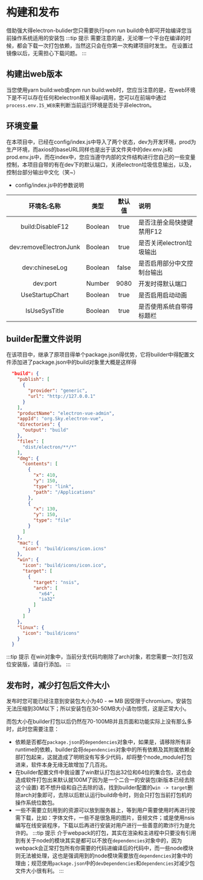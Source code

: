 # 构建和发布
借助强大得electron-bulider您只需要执行npm run build命令即可开始编译您当前操作系统适用的安装包
:::tip 提示
需要注意的是，无论哪一个平台在编译的时候，都会下载一次打包依赖，当然这只会在你第一次构建项目时发生。
在设置过镜像以后，无需担心下载问题。
:::
## 构建出web版本
当您使用yarn build:web或npm run build:web时，您应当注意的是，在web环境下是不可以存在任何和electron相关得api调用，您可以在前端中通过`process.env.IS_WEB`来判断当前运行环境是否处于非electron。
## 环境变量
在本项目中，已经在config/index.js中导入了两个状态，dev为开发环境，prod为生产环境，而axios的baseURL同样也是出于该文件夹中的dev.env.js和prod.env.js中，而在index中，您应当遵守内部的文件结构进行您自己的一些变量控制，本项目自带的有在dev下的默认端口，关闭electron垃圾信息输出，以及，控制台部分输出中文化（笑~）

- config/index.js中的参数说明

环境名:名称|类型|默认值|说明
:--:|:--:|:--:|:--|
build:DisableF12|Boolean|true|是否注册全局快捷键禁用F12
dev:removeElectronJunk|Boolean|true|是否关闭electron垃圾输出
dev:chineseLog|Boolean|false|是否启用部分中文控制台输出
dev:port|Number|9080|开发时得默认端口
UseStartupChart|Boolean|true|是否启用启动动画
IsUseSysTitle|Boolean|true|是否使用系统自带得标题栏

## builder配置文件说明
在该项目中，继承了原项目得单个package.json得优势，它将builder中得配置文件添加进了package.json中的build对象里大概是这样得
```json
  "build": {
    "publish": [
      {
        "provider": "generic",
        "url": "http://127.0.0.1"
      }
    ],
    "productName": "electron-vue-admin",
    "appId": "org.Sky.electron-vue",
    "directories": {
      "output": "build"
    },
    "files": [
      "dist/electron/**/*"
    ],
    "dmg": {
      "contents": [
        {
          "x": 410,
          "y": 150,
          "type": "link",
          "path": "/Applications"
        },
        {
          "x": 130,
          "y": 150,
          "type": "file"
        }
      ]
    },
    "mac": {
      "icon": "build/icons/icon.icns"
    },
    "win": {
      "icon": "build/icons/icon.ico",
      "target": [
        {
          "target": "nsis",
          "arch": [
            "x64",
            "ia32"
          ]
        }
      ]
    },
    "linux": {
      "icon": "build/icons"
    }
  }
```
:::tip 提示
在win对象中，当前分支代码均剔除了arch对象，若您需要一次打包双位安装版，请自行添加。
:::
## 发布时，减少打包后文件大小
发布时您可能已经注意到安装包大小为40 - ∞ MB 因受限于chromium，安装包无法压缩到30M以下；所以安装包在30-50MB大小请勿惊慌，这是正常大小。

而包大小在builder打包以后仍然在70-100MB并且页面和功能实际上没有那么多时，此时您需要注意：

- 依赖是否都在`package.json`的`dependencies`对象中，如果是，请移除所有非runtime的依赖，builder会将`dependencies`对象中的所有依赖及其附属依赖全部打包起来，这就造成了明明没有写多少代码，却将整个node_module打包进来，软件本身无缘无故增加了几百兆。
-  在builder配置文件中我设置了win默认打包出32位和64位的集合包，这也会造成软件打包出来默认就100M了因为是一个二合一的安装包(新版本已经去除这个设置)
若不想升级和自己去除的话，找到builder配置的`win -> target`删除arch对象即可，去除以后默认运行build命令时，则会只打包当前打包机的操作系统位数包。
- 一些不需要立刻用到的资源可以放到服务器上，等到用户需要使用时再进行按需下载，比如：字体文件，一些不是很急用的图片，音频文件；或是使用nsis编写在线安装程序，下载以后再进行安装对用户进行一些善意的欺诈行为是允许的。
:::tip 提示
介于webpack的打包，其实在渲染和主进程中只要没有引用到有关于node的模块其实是都可以不放在`dependencies`对象中的，因为webpack会正常打包所有你需要的代码进编译后的代码中，而一些node模块则无法被处理，这也是强调用到的node模块需要放在`dependencies`对象中的理由；规范使用`package.json`中的`devDependencies`和`dependencies`对减少包文件大小很有利。
:::
